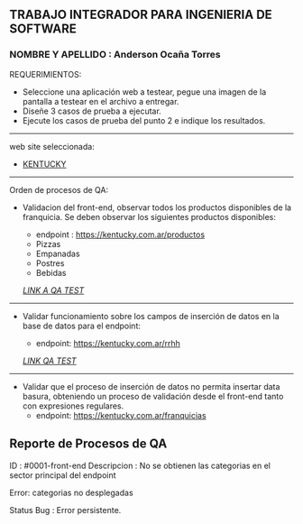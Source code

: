 TRABAJO INTEGRADOR PARA INGENIERIA DE SOFTWARE
---
### NOMBRE Y APELLIDO :  Anderson Ocaña Torres


REQUERIMIENTOS:
* Seleccione una aplicación web a testear, pegue una imagen de la pantalla a testear en el archivo a entregar.
* Diseñe 3 casos de prueba a ejecutar.
* Ejecute los casos de prueba del punto 2 e indique los resultados.

  
---
web site seleccionada:  
-   [KENTUCKY](https://kentucky.com.ar/)
---

Orden de procesos de QA:
- Validacion del front-end, observar todos los productos disponibles de la franquicia. Se deben observar los siguientes productos disponibles:
    - endpoint : https://kentucky.com.ar/productos
    - Pizzas
    - Empanadas
    - Postres
    - Bebidas
    
    _[LINK A QA TEST](./caso_prueba_1/caso_prueba.md)_

---

- Validar funcionamiento sobre los campos de inserción de datos en la base de datos para el endpoint: 
    - endpoint: https://kentucky.com.ar/rrhh

    _[LINK QA TEST](./caso_prueba_2/caso_prueba.md)_

---


- Validar que el proceso de inserción de datos no permita insertar data basura, obteniendo un proceso de validación desde el front-end tanto con expresiones regulares.
    - endpoint: https://kentucky.com.ar/franquicias


Reporte de Procesos de QA
---

ID : #0001-front-end
Descripcion : No se obtienen las categorias en el sector principal del endpoint

Error: categorias no desplegadas

Status Bug : Error persistente.
